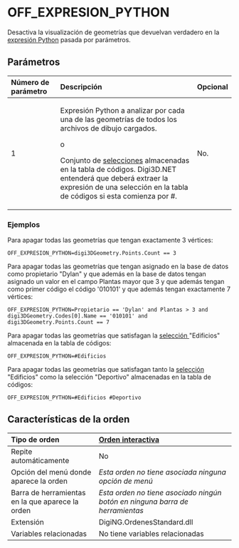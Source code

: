 # OFF\_EXPRESION\_PYTHON

Desactiva la visualización de geometrías que devuelvan verdadero en la [expresión Python](../../../../editor-de-tablas-de-codigos/pestanas/selecciones.md) pasada por parámetros.

## Parámetros

<table>
  <thead>
    <tr>
      <th style="text-align:left">N&#xFA;mero de par&#xE1;metro</th>
      <th style="text-align:left">Descripci&#xF3;n</th>
      <th style="text-align:left">Opcional</th>
    </tr>
  </thead>
  <tbody>
    <tr>
      <td style="text-align:left">1</td>
      <td style="text-align:left">
        <p>Expresi&#xF3;n Python a analizar por cada una de las geometr&#xED;as de
          todos los archivos de dibujo cargados.
          <br />
        </p>
        <p>o
          <br />
        </p>
        <p>Conjunto de <a href="../../../../editor-de-tablas-de-codigos/pestanas/selecciones.md">selecciones</a> almacenadas
          en la tabla de c&#xF3;digos. Digi3D.NET entender&#xE1; que deber&#xE1;
          extraer la expresi&#xF3;n de una selecci&#xF3;n en la tabla de c&#xF3;digos
          si esta comienza por #.</p>
      </td>
      <td style="text-align:left">No.</td>
    </tr>
  </tbody>
</table>

### Ejemplos

Para apagar todas las geometrías que tengan exactamente 3 vértices:

```text
OFF_EXPRESION_PYTHON=digi3DGeometry.Points.Count == 3
```

Para apagar todas las geometrías que tengan asignado en la base de datos como propietario "Dylan" y que además en la base de datos tengan asignado un valor en el campo Plantas mayor que 3 y que además tengan como primer código el código '010101' y que además tengan exactamente 7 vértices:

```text
OFF_EXPRESION_PYTHON=Propietario == 'Dylan' and Plantas > 3 and digi3DGeometry.Codes[0].Name == '010101' and digi3DGeometry.Points.Count == 7
```

Para apagar todas las geometrías que satisfagan la [selección ](../../../../editor-de-tablas-de-codigos/pestanas/selecciones.md)"Edificios" almacenada en la tabla de códigos:

```text
OFF_EXPRESION_PYTHON=#Edificios
```

Para apagar todas las geometrías que satisfagan tanto la [selección ](../../../../editor-de-tablas-de-codigos/pestanas/selecciones.md)"Edificios" como la selección "Deportivo" almacenadas en la tabla de códigos:

```text
OFF_EXPRESION_PYTHON=#Edificios #Deportivo
```

## Características de la orden

| Tipo de orden | [Orden interactiva](off.md) |
| :--- | :--- |
| Repite automáticamente | No |
| Opción del menú donde aparece la orden | _Esta orden no tiene asociada ninguna opción de menú_ |
| Barra de herramientas en la que aparece la orden | _Esta orden no tiene asociado ningún botón en ninguna barra de herramientas_ |
| Extensión | DigiNG.OrdenesStandard.dll |
| Variables relacionadas | No tiene variables relacionadas |


